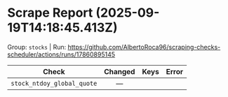 # Scrape Report (2025-09-19T14:18:45.413Z)

Group: `stocks`  |  Run: https://github.com/AlbertoRoca96/scraping-checks-scheduler/actions/runs/17860895145

| Check | Changed | Keys | Error |
|---|:---:|:--|:--|
| `stock_ntdoy_global_quote` | — |  |  |
